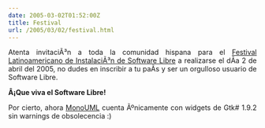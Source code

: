 ```yaml
---
date: 2005-03-02T01:52:00Z
title: Festival
url: /2005/03/02/festival.html
---
```


<div style="clear:both;"></div>
<p align="justify">Atenta invitaciÃ³n a toda la comunidad hispana para el <a href="http://installfest.info//default">Festival Latinoamericano de InstalaciÃ³n de Software Libre</a> a realizarse el dÃ­a 2 de abril del 2005, no dudes en inscribir a tu paÃ­s y ser un orgulloso usuario de Software Libre.</p>
<p align="justify"><span style="font-weight:bold;">Â¡Que viva el Software Libre!</span></p>
<p align="justify">Por cierto, ahora <a href="http://monouml.sf.net">MonoUML</a> cuenta Ãºnicamente con widgets de Gtk# 1.9.2 sin warnings de obsolecencia :)</p>
<div style="clear:both; padding-bottom: 0.25em;"></div>
